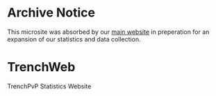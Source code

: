 # Archive Notice
This microsite was absorbed by our [main website](https://github.com/peacefulcraft-network/peacefulcraft.net) in preperation for an expansion of our statistics and data collection.

# TrenchWeb
TrenchPvP Statistics Website
